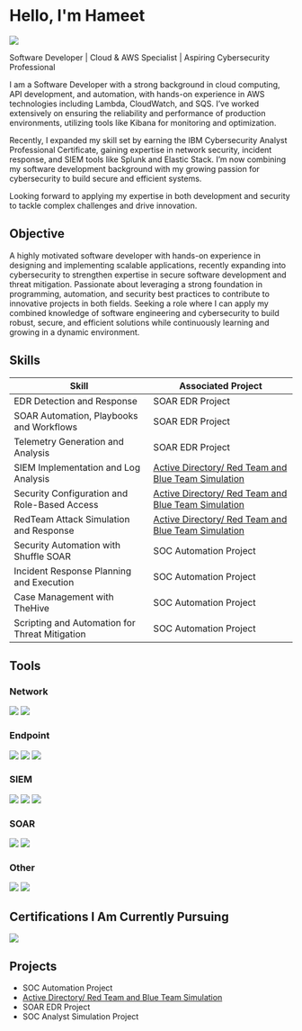 # Hello, I'm Hameet
<a href="https://www.linkedin.com/in/hameet-benipal-877885216/"><img src="https://img.shields.io/badge/-LinkedIn-0072b1?&style=for-the-badge&logo=linkedin&logoColor=white" /></a>

Software Developer | Cloud & AWS Specialist | Aspiring Cybersecurity Professional

I am a Software Developer with a strong background in cloud computing, API development, and automation, with hands-on experience in AWS technologies including Lambda, CloudWatch, and SQS. I’ve worked extensively on ensuring the reliability and performance of production environments, utilizing tools like Kibana for monitoring and optimization.

Recently, I expanded my skill set by earning the IBM Cybersecurity Analyst Professional Certificate, gaining expertise in network security, incident response, and SIEM tools like Splunk and Elastic Stack. I’m now combining my software development background with my growing passion for cybersecurity to build secure and efficient systems.

Looking forward to applying my expertise in both development and security to tackle complex challenges and drive innovation.

## Objective

A highly motivated software developer with hands-on experience in designing and implementing scalable applications, recently expanding into cybersecurity to strengthen expertise in secure software development and threat mitigation. Passionate about leveraging a strong foundation in programming, automation, and security best practices to contribute to innovative projects in both fields. Seeking a role where I can apply my combined knowledge of software engineering and cybersecurity to build robust, secure, and efficient solutions while continuously learning and growing in a dynamic environment.

## Skills

| Skill                                          | Associated Project         |
|------------------------------------------------|----------------------------|
| EDR Detection and Response                     | SOAR EDR Project|
| SOAR Automation, Playbooks and Workflows       | SOAR EDR Project|
| Telemetry Generation and Analysis              | SOAR EDR Project|
| SIEM Implementation and Log Analysis           | <a href="https://github.com/hameetbenipal/Active-Directory-Project">Active Directory/ Red Team and Blue Team Simulation</a>|
| Security Configuration and Role-Based Access   | <a href="https://github.com/hameetbenipal/Active-Directory-Project">Active Directory/ Red Team and Blue Team Simulation</a>|
| RedTeam Attack Simulation and Response         | <a href="https://github.com/hameetbenipal/Active-Directory-Project">Active Directory/ Red Team and Blue Team Simulation</a>|
| Security Automation with Shuffle SOAR          | SOC Automation Project|
| Incident Response Planning and Execution       | SOC Automation Project|
| Case Management with TheHive                   | SOC Automation Project|
| Scripting and Automation for Threat Mitigation | SOC Automation Project|

## Tools

### Network
<div>
    <img src="https://img.shields.io/badge/-Wireshark-1679A7?&style=for-the-badge&logo=Wireshark&logoColor=white" />
    <img src="https://img.shields.io/badge/-Zeek-777BB4?&style=for-the-badge&logo=Zeek&logoColor=white" />
</div>

### Endpoint
<div>
    <img src="https://img.shields.io/badge/-Microsoft_Defender_for_Endpoint-00A4EF?&style=for-the-badge&logo=Microsoft&logoColor=white" />
    <img src="https://img.shields.io/badge/-Velociraptor-4B275F?&style=for-the-badge&logo=Velociraptor&logoColor=white" />
    <img src="https://img.shields.io/badge/-LimaCharlie-000000?&style=for-the-badge&logo=LimaCharlie&logoColor=white" />
</div>

### SIEM
<div>
    <img src="https://img.shields.io/badge/-Microsoft_Sentinel-0078D4?&style=for-the-badge&logo=Microsoft&logoColor=white" />
    <img src="https://img.shields.io/badge/-Splunk-000000?&style=for-the-badge&logo=Splunk&logoColor=white" />
    <img src="https://img.shields.io/badge/-Elastic-005571?&style=for-the-badge&logo=Elastic&logoColor=white" />
</div>

### SOAR
<div>
    <img src="https://img.shields.io/badge/-Shuffle-7F3FA0?&style=for-the-badge&logo=Shuffle&logoColor=white" />
    <img src="https://img.shields.io/badge/-Tines-0094A9?&style=for-the-badge&logo=Tines&logoColor=white" />
</div>

### Other
<div>
    <img src="https://img.shields.io/badge/-TheHive-FADA5E?&style=for-the-badge&logo=TheHive&logoColor=black" />
    <img src="https://img.shields.io/badge/-Wazuh-005571?&style=for-the-badge&logo=Wazuh&logoColor=white" />
</div>


## Certifications I Am Currently Pursuing
<div>
<img src="https://img.shields.io/badge/-CompTIA%20Security%2B-EA2027?&style=for-the-badge&logo=CompTIA&logoColor=white" />
</div>

## Projects
- SOC Automation Project
- <a href="https://github.com/hameetbenipal/Active-Directory-Project">Active Directory/ Red Team and Blue Team Simulation</a>
- SOAR EDR Project
- SOC Analyst Simulation Project
